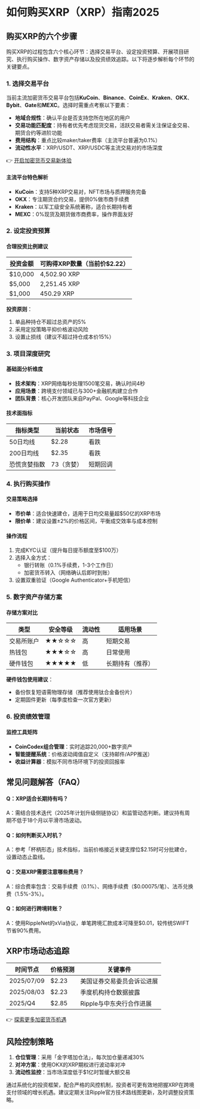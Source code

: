 # 如何购买XRP（XRP）指南2025

## 购买XRP的六个步骤

购买XRP的过程包含六个核心环节：选择交易平台、设定投资预算、开展项目研究、执行购买操作、数字资产存储以及投资绩效追踪。以下将逐步解析每个环节的关键要点。

### 1. 选择交易平台

当前主流加密货币交易平台包括**KuCoin**、**Binance**、**CoinEx**、**Kraken**、**OKX**、**Bybit**、**Gate**和**MEXC**。选择时需重点考察以下要素：

- **地域合规性**：确认平台是否支持您所在地区的用户
- **交易功能匹配度**：持有者优先考虑现货交易，活跃交易者需关注保证金交易、期货合约等进阶功能
- **费用结构**：重点比较maker/taker费率（主流平台普遍为0.1%）
- **流动性水平**：XRP/USDT、XRP/USDC等主流交易对的市场深度

👉 [开启加密货币交易新体验](https://bit.ly/okx_welcome)

#### 主流平台特色解析
- **KuCoin**：支持5种XRP交易对，NFT市场与质押服务完备
- **OKX**：专注期货合约交易，提供0%做市商手续费
- **Kraken**：以军工级安全系统著称，适合长期持有者
- **MEXC**：0%现货及期货做市商费率，操作界面友好

### 2. 设定投资预算

#### 合理投资比例建议
| 投资金额 | 可购得XRP数量（当前价$2.22） |
|---------|--------------------------|
| $10,000 | 4,502.90 XRP            |
| $5,000  | 2,251.45 XRP            |
| $1,000  | 450.29 XRP              |

**投资原则**：
1. 单品种持仓不超过总资产的5%
2. 采用定投策略平抑价格波动风险
3. 设置止损线（建议不超过持仓成本价15%）

### 3. 项目深度研究

#### 基础面分析维度
- **技术架构**：XRP网络每秒处理1500笔交易，确认时间4秒
- **应用场景**：跨境支付领域已与300+金融机构建立合作
- **团队背景**：核心开发团队来自PayPal、Google等科技企业

#### 技术面指标
| 指标类型 | 当前状态       | 市场信号 |
|---------|---------------|---------|
| 50日均线 | $2.28         | 看跌    |
| 200日均线| $2.35         | 看跌    |
| 恐慌贪婪指数| 73（贪婪）    | 短期回调|

### 4. 执行购买操作

#### 交易策略选择
- **市价单**：适合快速建仓，适用于日均交易量超$50亿的XRP市场
- **限价单**：建议设置±2%的价格区间，平衡成交效率与成本控制

#### 操作流程
1. 完成KYC认证（提升每日提币额度至$100万）
2. 选择入金方式：
   - 银行转账（0.1%手续费，1-3个工作日）
   - 加密货币转入（网络确认后即时到账）
3. 设置双重验证（Google Authenticator+手机短信）

### 5. 数字资产存储方案

#### 存储方案对比
| 类型       | 安全等级 | 流动性 | 适用场景         |
|-----------|----------|--------|------------------|
| 交易所账户 | ★★☆☆☆   | 高     | 短期交易         |
| 热钱包     | ★★★☆☆   | 高     | 日常使用         |
| 硬件钱包   | ★★★★★   | 低     | 长期持有（推荐） |

**硬件钱包使用建议**：
- 备份恢复短语需物理存储（推荐使用钛合金备份片）
- 定期固件更新（每季度检查一次官方更新）

### 6. 投资绩效管理

#### 监控工具矩阵
- **CoinCodex组合管理**：实时追踪20,000+数字资产
- **智能提醒系统**：价格波动阈值自定义（支持邮件/APP推送）
- **收益计算器**：模拟不同市场环境下的投资回报率

## 常见问题解答（FAQ）

#### Q：XRP适合长期持有吗？
A：需结合技术迭代（2025年计划升级侧链协议）和监管动态判断。建议持有周期不低于18个月以平滑市场波动。

#### Q：如何判断买入时机？
A：参考「杯柄形态」技术指标，当前价格接近关键支撑位$2.15时可分批建仓，设置动态止盈线。

#### Q：交易XRP需要注意哪些费用？
A：综合费率包含：交易手续费（0.1%）、网络手续费（$0.00075/笔）、法币兑换费（1.5%-3%）。

#### Q：如何进行跨境转账？
A：使用RippleNet的xVia协议，单笔跨境汇款成本可降至$0.01，较传统SWIFT节省90%费用。

## XRP市场动态追踪

| 时间节点   | 价格预测 | 关键事件                   |
|-----------|----------|---------------------------|
| 2025/07/09 | $2.23    | 美国证券交易委员会诉讼进展 |
| 2025/08/03 | $2.23    | 季度机构持仓数据披露       |
| 2025/Q4    | $2.85    | Ripple与中东央行合作进展   |

👉 [探索更多加密货币机遇](https://bit.ly/okx_welcome)

## 风险控制策略

1. **仓位管理**：采用「金字塔加仓法」，每次加仓量递减30%
2. **对冲方案**：使用OKX的XRP期权进行波动率对冲
3. **流动性监控**：当市场深度低于$1亿时暂缓大额交易

通过系统化的投资框架，配合严格的风控机制，投资者可更有效地把握XRP在跨境支付领域的增长机遇。建议定期关注Ripple官方技术路线图更新，及时调整投资策略。